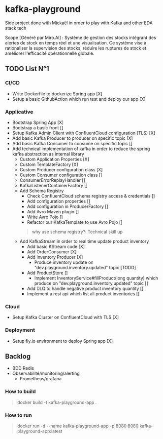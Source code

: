 # kafka-playground

Side project done with Mickaël in order to play with Kafka and other EDA stack tech

Scope [Généré par Miro.AI] : Système de gestion des stocks intégrant des alertes de stock en temps réel et une visualisation. 
Ce système vise à rationaliser la supervision des stocks, réduire les ruptures de stock et améliorer l'efficacité opérationnelle globale.

## TODO List N°1

### CI/CD
- Write Dockerfile to dockerize Spring app [X]
- Setup a basic GithubAction which run test and deploy our app [X]

### Applicative
- Bootstrap Spring App [X]
- Bootstrap a basic front []
- Setup Kafka Admin Client with ConfluentCloud configuration (TLS) [X]
- Add basic Kafka Producer to producer on specific topic [X]
- Add basic Kafka Consumer to consume on specific topic []
- Add technical implementation of kafka in order to reduce the spring kafka abstraction as internal library
  - Custom Application Properties [X]
  - Custom TemplateFactory [X]
  - Custom Producer configuration class [X]
  - Custom Consumer configuration class []
  - ConsumerErrorReplayHandler []
  - KafkaListenerContainerFactory []
  - Add Schema Registry
    - Check ConfluentCloud schema registry access & credentials []
    - Add configuration properties []
    - Add configuration in ProducerFactory []
    - Add Avro Maven plugin []
    - Write Avro Pojo []
    - Refactor our KafkaTemplate to use Avro Pojo []
    > why use schema registry?: Technical skill up
  - Add KafkaStream in order to real time update product inventory
    - Add basic KStream code [X]
    - Add OrderConsumer [X]
    - Add Inventory Producer [X]
      - Produce inventory update on "dev.playground.inventory.updated" topic [TODO]
    - Add ProductStore []
      - Implement InventoryService#fillProduct(long quantity) which produce on "dev.playground.inventory.updated" topic []
    - Add DLQ to handle negative product inventory quantity []
    - Implement a rest api which list all product inventories [] 

### Cloud
- Setup Kafka Cluster on ConfluentCloud with TLS [X]

### Deployment
- Setup fly.io environment to deploy Spring app [X]

## Backlog
- BDD Redis
- Observabilité/monitoring/alerting
 	- Prometheus/grafana


### How to build

> docker build -t kafka-playground-app . 

### How to run
> docker run -d --name kafka-playground-app -p 8080:8080 kafka-playground-app:latest
